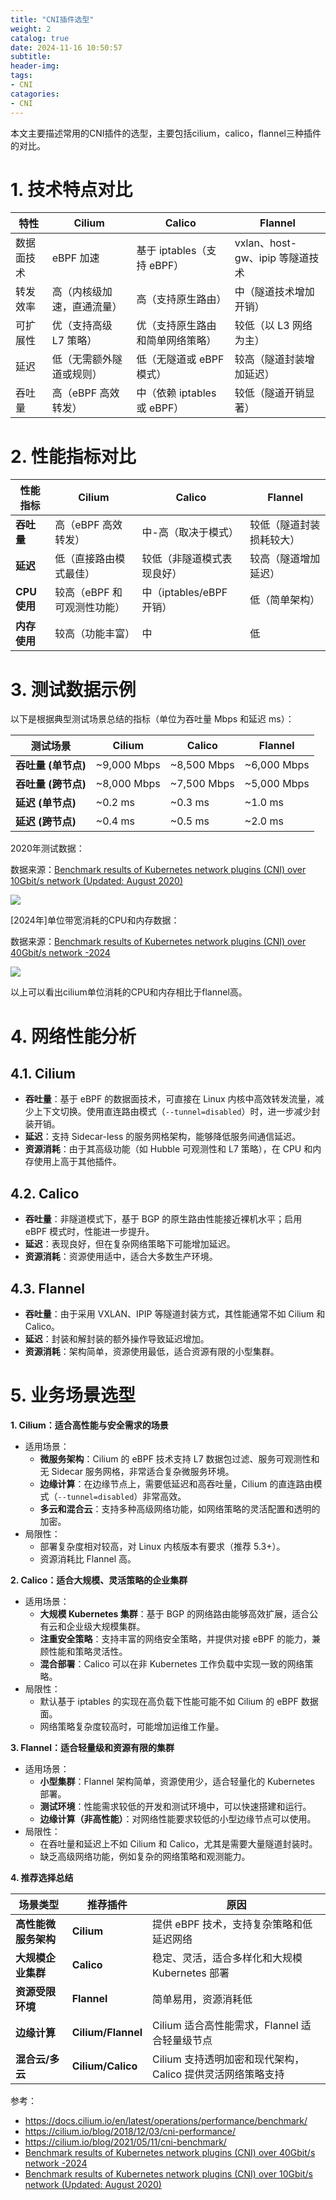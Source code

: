 ```yaml
---
title: "CNI插件选型"
weight: 2
catalog: true
date: 2024-11-16 10:50:57
subtitle:
header-img: 
tags:
- CNI
catagories:
- CNI
---
```


本文主要描述常用的CNI插件的选型，主要包括cilium，calico，flannel三种插件的对比。

# 1. 技术特点对比

| 特性       | **Cilium**                 | **Calico**                       | **Flannel**                     |
| ---------- | -------------------------- | -------------------------------- | ------------------------------- |
| 数据面技术 | eBPF 加速                  | 基于 iptables（支持 eBPF）       | vxlan、host-gw、ipip 等隧道技术 |
| 转发效率   | 高（内核级加速，直通流量） | 高（支持原生路由）               | 中（隧道技术增加开销）          |
| 可扩展性   | 优（支持高级 L7 策略）     | 优（支持原生路由和简单网络策略） | 较低（以 L3 网络为主）          |
| 延迟       | 低（无需额外隧道或规则）   | 低（无隧道或 eBPF 模式）         | 较高（隧道封装增加延迟）        |
| 吞吐量     | 高（eBPF 高效转发）        | 中（依赖 iptables 或 eBPF）      | 较低（隧道开销显著）            |

# 2. 性能指标对比

| 性能指标     | **Cilium**                  | **Calico**                 | **Flannel**              |
| ------------ | --------------------------- | -------------------------- | ------------------------ |
| **吞吐量**   | 高（eBPF 高效转发）         | 中-高（取决于模式）        | 较低（隧道封装损耗较大） |
| **延迟**     | 低（直接路由模式最佳）      | 较低（非隧道模式表现良好） | 较高（隧道增加延迟）     |
| **CPU使用**  | 较高（eBPF 和可观测性功能） | 中（iptables/eBPF 开销）   | 低（简单架构）           |
| **内存使用** | 较高（功能丰富）            | 中                         | 低                       |

# 3. 测试数据示例

以下是根据典型测试场景总结的指标（单位为吞吐量 Mbps 和延迟 ms）：

| 测试场景            | **Cilium**  | **Calico**  | **Flannel** |
| ------------------- | ----------- | ----------- | ----------- |
| **吞吐量 (单节点)** | ~9,000 Mbps | ~8,500 Mbps | ~6,000 Mbps |
| **吞吐量 (跨节点)** | ~8,000 Mbps | ~7,500 Mbps | ~5,000 Mbps |
| **延迟 (单节点)**   | ~0.2 ms     | ~0.3 ms     | ~1.0 ms     |
| **延迟 (跨节点)**   | ~0.4 ms     | ~0.5 ms     | ~2.0 ms     |

2020年测试数据：

数据来源：[Benchmark results of Kubernetes network plugins (CNI) over 10Gbit/s network (Updated: August 2020)](https://itnext.io/benchmark-results-of-kubernetes-network-plugins-cni-over-10gbit-s-network-updated-august-2020-6e1b757b9e49)

![](https://res.cloudinary.com/dqxtn0ick/image/upload/v1731839739/article/kubernetes/network/cni/cni-comparison.webp)

[2024年]单位带宽消耗的CPU和内存数据：

数据来源：[Benchmark results of Kubernetes network plugins (CNI) over 40Gbit/s network -2024](https://itnext.io/benchmark-results-of-kubernetes-network-plugins-cni-over-40gbit-s-network-2024-156f085a5e4e#89d8-90c23c8caeb4-reply)

![](https://res.cloudinary.com/dqxtn0ick/image/upload/v1731839992/article/kubernetes/network/cni/Resource-efficiency-per-CNI.webp)

以上可以看出cilium单位消耗的CPU和内存相比于flannel高。

# 4. 网络性能分析

## 4.1. Cilium

- **吞吐量**：基于 eBPF 的数据面技术，可直接在 Linux 内核中高效转发流量，减少上下文切换。使用直连路由模式（`--tunnel=disabled`）时，进一步减少封装开销。
- **延迟**：支持 Sidecar-less 的服务网格架构，能够降低服务间通信延迟。
- **资源消耗**：由于其高级功能（如 Hubble 可观测性和 L7 策略），在 CPU 和内存使用上高于其他插件。

## 4.2. Calico

- **吞吐量**：非隧道模式下，基于 BGP 的原生路由性能接近裸机水平；启用 eBPF 模式时，性能进一步提升。
- **延迟**：表现良好，但在复杂网络策略下可能增加延迟。
- **资源消耗**：资源使用适中，适合大多数生产环境。

## 4.3. Flannel

- **吞吐量**：由于采用 VXLAN、IPIP 等隧道封装方式，其性能通常不如 Cilium 和 Calico。
- **延迟**：封装和解封装的额外操作导致延迟增加。
- **资源消耗**：架构简单，资源使用最低，适合资源有限的小型集群。

# 5. 业务场景选型

**1. Cilium：适合高性能与安全需求的场景**

- 适用场景：
  - **微服务架构**：Cilium 的 eBPF 技术支持 L7 数据包过滤、服务可观测性和无 Sidecar 服务网格，非常适合复杂微服务环境。
  - **边缘计算**：在边缘节点上，需要低延迟和高吞吐量，Cilium 的直连路由模式（`--tunnel=disabled`）非常高效。
  - **多云和混合云**：支持多种高级网络功能，如网络策略的灵活配置和透明的加密。
- 局限性：
  - 部署复杂度相对较高，对 Linux 内核版本有要求（推荐 5.3+）。
  - 资源消耗比 Flannel 高。


**2. Calico：适合大规模、灵活策略的企业集群**

- 适用场景：
  - **大规模 Kubernetes 集群**：基于 BGP 的网络路由能够高效扩展，适合公有云和企业级大规模集群。
  - **注重安全策略**：支持丰富的网络安全策略，并提供对接 eBPF 的能力，兼顾性能和策略灵活性。
  - **混合部署**：Calico 可以在非 Kubernetes 工作负载中实现一致的网络策略。
- 局限性：
  - 默认基于 iptables 的实现在高负载下性能可能不如 Cilium 的 eBPF 数据面。
  - 网络策略复杂度较高时，可能增加运维工作量。


**3. Flannel：适合轻量级和资源有限的集群**

- 适用场景：
  - **小型集群**：Flannel 架构简单，资源使用少，适合轻量化的 Kubernetes 部署。
  - **测试环境**：性能需求较低的开发和测试环境中，可以快速搭建和运行。
  - **边缘计算（非高性能）**：对网络性能要求较低的小型边缘节点可以使用。
- 局限性：
  - 在吞吐量和延迟上不如 Cilium 和 Calico，尤其是需要大量隧道封装时。
  - 缺乏高级网络功能，例如复杂的网络策略和观测能力。

**4. 推荐选择总结**

| 场景类型             | 推荐插件           | 原因                                                       |
| -------------------- | ------------------ | ---------------------------------------------------------- |
| **高性能微服务架构** | **Cilium**         | 提供 eBPF 技术，支持复杂策略和低延迟网络                   |
| **大规模企业集群**   | **Calico**         | 稳定、灵活，适合多样化和大规模 Kubernetes 部署             |
| **资源受限环境**     | **Flannel**        | 简单易用，资源消耗低                                       |
| **边缘计算**         | **Cilium/Flannel** | Cilium 适合高性能需求，Flannel 适合轻量级节点              |
| **混合云/多云**      | **Cilium/Calico**  | Cilium 支持透明加密和现代架构，Calico 提供灵活网络策略支持 |





参考：

- https://docs.cilium.io/en/latest/operations/performance/benchmark/
- https://cilium.io/blog/2018/12/03/cni-performance/
- https://cilium.io/blog/2021/05/11/cni-benchmark/
- [Benchmark results of Kubernetes network plugins (CNI) over 40Gbit/s network -2024](https://itnext.io/benchmark-results-of-kubernetes-network-plugins-cni-over-40gbit-s-network-2024-156f085a5e4e#89d8-90c23c8caeb4-reply)
- [Benchmark results of Kubernetes network plugins (CNI) over 10Gbit/s network (Updated: August 2020)](https://itnext.io/benchmark-results-of-kubernetes-network-plugins-cni-over-10gbit-s-network-updated-august-2020-6e1b757b9e49)
